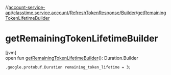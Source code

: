 //[account-service-api](../../../../index.md)/[classtime.service.account](../../index.md)/[RefreshTokenResponse](../index.md)/[Builder](index.md)/[getRemainingTokenLifetimeBuilder](get-remaining-token-lifetime-builder.md)

# getRemainingTokenLifetimeBuilder

[jvm]\
open fun [getRemainingTokenLifetimeBuilder](get-remaining-token-lifetime-builder.md)(): Duration.Builder

`.google.protobuf.Duration remaining_token_lifetime = 3;`
